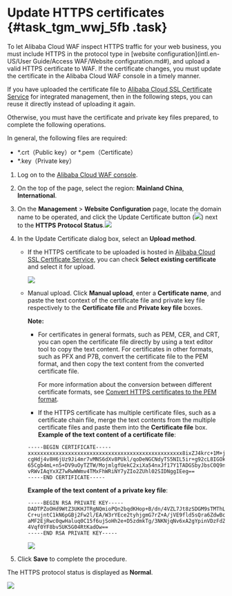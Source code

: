# Update HTTPS certificates {#task_tgm_wwj_5fb .task}

To let Alibaba Cloud WAF inspect HTTPS traffic for your web business, you must include HTTPS in the protocol type in [website configuration](intl.en-US/User Guide/Access WAF/Website configuration.md#), and upload a valid HTTPS certificate to WAF. If the certificate changes, you must update the certificate in the Alibaba Cloud WAF console in a timely manner.

If you have uploaded the certificate file to [Alibaba Cloud SSL Certificate Service](https://yundunnext.console.aliyun.com/?p=casnext) for integrated management, then in the following steps, you can reuse it directly instead of uploading it again.

Otherwise, you must have the certificate and private key files prepared, to complete the following operations.

In general, the following files are required:

-   \*.crt（Public key）or \*.pem（Certificate）
-   \*.key（Private key）

1.  Log on to the [Alibaba Cloud WAF console](https://yundun.console.aliyun.com/?p=waf). 
2.  On the top of the page, select the region: **Mainland China**, **International**. 
3.  On the **Management** \> **Website Configuration** page, locate the domain name to be operated, and click the Update Certificate button \(![](images/31794_en-US.png)\) next to the **HTTPS** **Protocol Status**.![](images/31793_en-US.png)

 
4.  In the Update Certificate dialog box, select an **Upload method**. 
    -   If the HTTPS certificate to be uploaded is hosted in [Alibaba Cloud SSL Certificate Service](https://yundunnext.console.aliyun.com/?p=casnext), you can check **Select existing certificate** and select it for upload.

        ![](images/31795_en-US.png)

    -   Manual upload. Click **Manual upload**, enter a **Certificate name**, and paste the text context of the certificate file and private key file respectively to the **Certificate file** and **Private key file** boxes.

        **Note:** 

        -   For certificates in general formats, such as PEM, CER, and CRT, you can open the certificate file directly by using a text editor tool to copy the text content. For certificates in other formats, such as PFX and P7B, convert the certificate file to the PEM format, and then copy the text content from the converted certificate file.

            For more information about the conversion between different certificate formats, see [Convert HTTPS certificates to the PEM format](https://www.alibabacloud.com/help/faq-detail/40526.htm).

        -   If the HTTPS certificate has multiple certificate files, such as a certificate chain file, merge the text contents from the multiple certificate files and paste them into the **Certificate file** box.
        **Example of the text content of a certificate file**:

        ```
        -----BEGIN CERTIFICATE-----
        xxxxxxxxxxxxxxxxxxxxxxxxxxxxxxxxxxxxxxxxxxxxxxxxxx8ixZJ4krc+1M+j2kcubVpsE2
        cgHdj4v8H6jUz9Ji4mr7vMNS6dXv8PUkl/qoDeNGCNdyTS5NIL5ir+g92cL8IGOkjgvhlqt9vc
        65Cgb4mL+n5+DV9uOyTZTW/MojmlgfUekC2xiXa54nxJf17Y1TADGSbyJbsC0Q9nIrHsPl8YKk
        vRWvIAqYxXZ7wRwWWmv4TMxFhWRiNY7yZIo2ZUhl02SIDNggIEeg==
        -----END CERTIFICATE-----
        ```

        **Example of the text content of a private key file**:

        ```
        -----BEGIN RSA PRIVATE KEY-----
        DADTPZoOHd9WtZ3UKHJTRgNQmioPQn2bqdKHop+B/dn/4VZL7Jt8zSDGM9sTMThLyvsmLQKBgQ
        Cr+ujntC1kN6pGBj2Fw2l/EA/W3rYEce2tyhjgmG7rZ+A/jVE9fld5sQra6ZdwBcQJaiygoIYo
        aMF2EjRwc0qwHaluq0C15f6ujSoHh2e+D5zdmkTg/3NKNjqNv6xA2gYpinVDzFdZ9Zujxvuh9o
        4Vqf0YF8bv5UK5G04RtKadOw==
        -----END RSA PRIVATE KEY-----
        ```

        ![](images/31796_en-US.png)

5.  Click **Save** to complete the procedure. 

The HTTPS protocol status is displayed as **Normal**.

![](images/31803_en-US.png)

